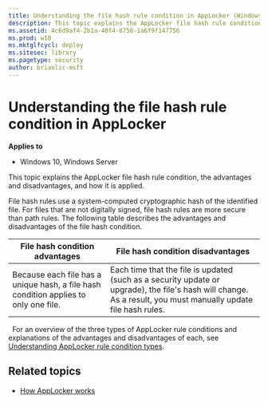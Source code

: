 ```yaml
---
title: Understanding the file hash rule condition in AppLocker (Windows 10)
description: This topic explains the AppLocker file hash rule condition, the advantages and disadvantages, and how it is applied.
ms.assetid: 4c6d9af4-2b1a-40f4-8758-1a6f9f147756
ms.prod: w10
ms.mktglfcycl: deploy
ms.sitesec: library
ms.pagetype: security
author: brianlic-msft
---
```


# Understanding the file hash rule condition in AppLocker

**Applies to**
 -   Windows 10, Windows Server

This topic explains the AppLocker file hash rule condition, the advantages and disadvantages, and how it is applied.

File hash rules use a system-computed cryptographic hash of the identified file. For files that are not digitally signed, file hash rules are more secure than path rules. The following table describes the advantages and disadvantages of the file hash condition.

| File hash condition advantages | File hash condition disadvantages |
| - | - |
| Because each file has a unique hash, a file hash condition applies to only one file. | Each time that the file is updated (such as a security update or upgrade), the file's hash will change. As a result, you must manually update file hash rules.|
 
For an overview of the three types of AppLocker rule conditions and explanations of the advantages and disadvantages of each, see [Understanding AppLocker rule condition types](understanding-applocker-rule-condition-types.md).

## Related topics

- [How AppLocker works](how-applocker-works-techref.md)
